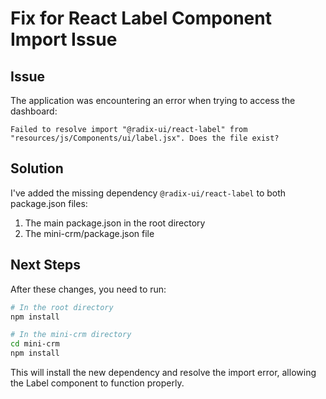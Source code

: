 # Fix for React Label Component Import Issue

## Issue
The application was encountering an error when trying to access the dashboard:
```
Failed to resolve import "@radix-ui/react-label" from "resources/js/Components/ui/label.jsx". Does the file exist?
```

## Solution
I've added the missing dependency `@radix-ui/react-label` to both package.json files:
1. The main package.json in the root directory
2. The mini-crm/package.json file

## Next Steps
After these changes, you need to run:

```bash
# In the root directory
npm install

# In the mini-crm directory
cd mini-crm
npm install
```

This will install the new dependency and resolve the import error, allowing the Label component to function properly.